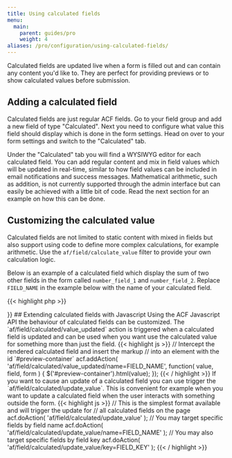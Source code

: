 ```yaml
---
title: Using calculated fields
menu:
  main:
    parent: guides/pro
    weight: 4
aliases: /pro/configuration/using-calculated-fields/
---
```


Calculated fields are updated live when a form is filled out and can contain any content you'd like to. They are perfect for providing previews or to show calculated values before submission.

## Adding a calculated field

Calculated fields are just regular ACF fields. Go to your field group and add a new field of type "Calculated". Next you need to configure what value this field should display which is done in the form settings. Head on over to your form settings and switch to the "Calculated" tab.

Under the "Calculated" tab you will find a WYSIWYG editor for each calculated field. You can add regular content and mix in field values which will be updated in real-time, similar to how field values can be included in email notifications and success messages. Mathematical arithmetic, such as addition, is not currently supported through the admin interface but can easily be achieved with a little bit of code. Read the next section for an example on how this can be done.

## Customizing the calculated value

Calculated fields are not limited to static content with mixed in fields but also support using code to define more complex calculations, for example arithmetic. Use the `af/field/calculate_value` filter to provide your own calculation logic.

Below is an example of a calculated field which display the sum of two other fields in the form called `number_field_1` and `number_field_2`. Replace `FIELD_NAME` in the example below with the name of your calculated field.

{{< highlight php >}}
<?php

function calculated_field_value() {
  // Get field values (these will be updated in real-time)
  $val1 = af_get_field( 'number_field_1' );
  $val2 = af_get_field( 'number_field_2' );

  // Calculate the sum of the current field values
  $sum = $val1 + $val2;

  // Display the sum in the calculated field
  return 'Sum: ' . $sum;
}
add_filter( 'af/field/calculate_value/name=FIELD_NAME', 'calculated_field_value', 10, 0 );

{{< / highlight >}}

## Extending calculated fields with Javascript

Using the ACF Javascript API the behaviour of calculated fields can be customized. The `af/field/calculated/value_updated` action is triggered when a calculated field is updated and can be used when you want use the calculated value for something more than just the field.

{{< highlight js >}}

// Intercept the rendered calculated field and insert the markup
// into an element with the id `#preview-container`
acf.addAction( 'af/field/calculated/value_updated/name=FIELD_NAME', function( value, field, form ) {
  $('#preview-container').html(value);
});

{{< / highlight >}}

If you want to cause an update of a calculated field you can use trigger the `af/field/calculated/update_value`. This is convenient for example when you want to update a calculated field when the user interacts with something outside the form.

{{< highlight js >}}
// This is the simplest format available and will trigger the update for 
// all calculated fields on the page
acf.doAction( 'af/field/calculated/update_value' );

// You may target specific fields by field name
acf.doAction( 'af/field/calculated/update_value/name=FIELD_NAME' );

// You may also target specific fields by field key
acf.doAction( 'af/field/calculated/update_value/key=FIELD_KEY' );
{{< / highlight >}}